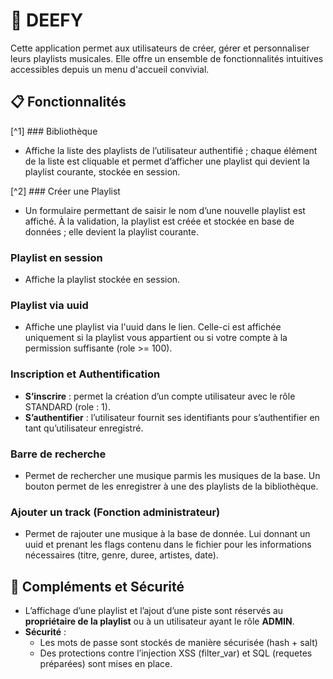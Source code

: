 # 🎵 DEEFY

Cette application permet aux utilisateurs de créer, gérer et personnaliser leurs playlists musicales. Elle offre un ensemble de fonctionnalités intuitives accessibles depuis un menu d'accueil convivial.

## 📋 Fonctionnalités

[^1] ### Bibliothèque
- Affiche la liste des playlists de l’utilisateur authentifié ; chaque élément de la liste est cliquable et permet d’afficher une playlist qui devient la playlist courante, stockée en session.

[^2] ### Créer une Playlist
- Un formulaire permettant de saisir le nom d’une nouvelle playlist est affiché. À la validation, la playlist est créée et stockée en base de données ; elle devient la playlist courante.

### Playlist en session
- Affiche la playlist stockée en session.

### Playlist via uuid
- Affiche une playlist via l'uuid dans le lien. Celle-ci est affichée uniquement si la playlist vous appartient ou si votre compte à la permission suffisante (role >= 100).

### Inscription et Authentification
- **S’inscrire** : permet la création d’un compte utilisateur avec le rôle STANDARD (role : 1).
- **S’authentifier** : l’utilisateur fournit ses identifiants pour s’authentifier en tant qu’utilisateur enregistré.

### Barre de recherche
- Permet de rechercher une musique parmis les musiques de la base. Un bouton permet de les enregistrer à une des playlists de la bibliothèque.

### Ajouter un track (Fonction administrateur)
- Permet de rajouter une musique à la base de donnée. Lui donnant un uuid et prenant les flags contenu dans le fichier pour les informations nécessaires (titre, genre, duree, artistes, date).

## 🔐 Compléments et Sécurité
- L’affichage d’une playlist et l’ajout d’une piste sont réservés au **propriétaire de la playlist** ou à un utilisateur ayant le rôle **ADMIN**.
- **Sécurité** : 
  - Les mots de passe sont stockés de manière sécurisée (hash + salt)
  - Des protections contre l’injection XSS (filter_var) et SQL (requetes préparées) sont mises en place.



